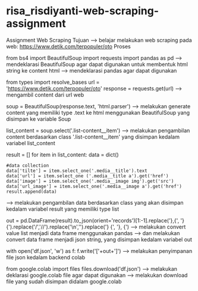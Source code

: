 # risa_risdiyanti-web-scraping-assignment
Assignment Web Scraping
Tujuan --> belajar melakukan web scraping pada web: https://www.detik.com/terpopuler/oto
Proses

from bs4 import BeautifulSoup
import requests
import pandas as pd
--> mendeklarasi BeautifulSoup agar dapat digunakan untuk membentuk html string ke content html
--> mendeklarasi pandas agar dapat digunakan

from types import resolve_bases
url = 'https://www.detik.com/terpopuler/oto'
response = requests.get(url)
--> mengambil content dari url web

soup = BeautifulSoup(response.text, 'html.parser')
--> melakukan generate content yang memiliki type .text ke html menggunakan BeautifulSoup yang disimpan ke variable Soup

list_content = soup.select('.list-content__item')
--> melakukan pengambilan content berdasarkan class '.list-content__item' yang disimpan kedalam variabel list_content

result = []
for item in list_content:
    data = dict()

    #data collection
    data['tilte'] = item.select_one('.media__title').text
    data['url'] = item.select_one ('.media__title a').get('href')
    data['image'] = item.select_one('.media__image img').get('src')
    data['url_image'] = item.select_one('.media__image a').get('href')
    result.append(data)
--> melakukan pengambilan data berdasarkan class yang akan disimpan kedalam variabel result yang memiliki type list

out = pd.DataFrame(result).to_json(orient='records')[1:-1].replace('},{', '} {').replace('\/','//').replace('\n','').replace('} {', '}, {')
--> melakukan convert value list menjadi data frame menggunakan pandas
--> dan melakukan convert data frame menjadi json string, yang disimpan kedalam variabel out

with open('df.json', 'w') as f:
  f.write('['+out+']')
--> melakukan penyimpanan file json kedalam backend colab

from google.colab import files
files.download('df.json')
--> melakukan deklarasi google.colab file agar dapat digunakan
--> melakukan download file yang sudah disimpan didalam google.colab
